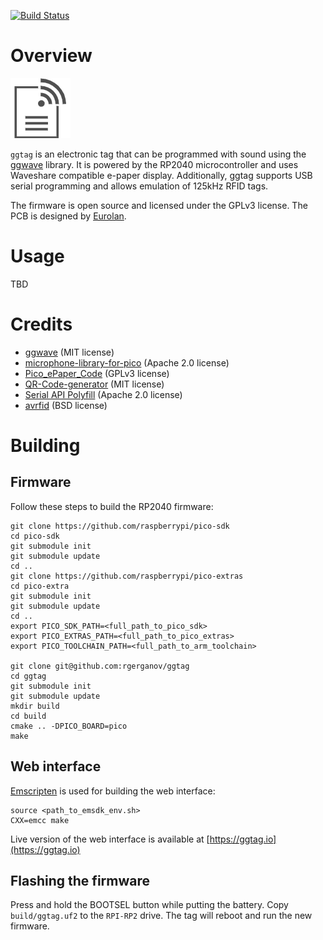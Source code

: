 [![Build Status](https://github.com/rgerganov/ggtag/workflows/CI/badge.svg)](https://github.com/rgerganov/ggtag/actions)
# Overview
![logo](/docs/ggtag-96x96.png)

`ggtag` is an electronic tag that can be programmed with sound using the [ggwave](https://github.com/ggerganov/ggwave) library.
It is powered by the RP2040 microcontroller and uses Waveshare compatible e-paper display.
Additionally, ggtag supports USB serial programming and allows emulation of 125kHz RFID tags.

The firmware is open source and licensed under the GPLv3 license. The PCB is designed by [Eurolan](http://www.eurolan.net/).

# Usage

TBD

# Credits

* [ggwave](https://github.com/ggerganov/ggwave) (MIT license)
* [microphone-library-for-pico](https://github.com/ArmDeveloperEcosystem/microphone-library-for-pico/) (Apache 2.0 license)
* [Pico_ePaper_Code](https://github.com/waveshare/Pico_ePaper_Code) (GPLv3 license)
* [QR-Code-generator](https://github.com/nayuki/QR-Code-generator) (MIT license)
* [Serial API Polyfill](https://github.com/google/web-serial-polyfill) (Apache 2.0 license)
* [avrfid](https://github.com/scanlime/navi-misc/blob/master/avrfid/avrfid.S) (BSD license)

# Building

## Firmware

Follow these steps to build the RP2040 firmware:

```
git clone https://github.com/raspberrypi/pico-sdk
cd pico-sdk
git submodule init
git submodule update
cd ..
git clone https://github.com/raspberrypi/pico-extras
cd pico-extra
git submodule init
git submodule update
cd ..
export PICO_SDK_PATH=<full_path_to_pico_sdk>
export PICO_EXTRAS_PATH=<full_path_to_pico_extras>
export PICO_TOOLCHAIN_PATH=<full_path_to_arm_toolchain>

git clone git@github.com:rgerganov/ggtag
cd ggtag
git submodule init
git submodule update
mkdir build
cd build
cmake .. -DPICO_BOARD=pico
make
```

## Web interface

[Emscripten](https://emscripten.org/) is used for building the web interface:

```
source <path_to_emsdk_env.sh>
CXX=emcc make
```

Live version of the web interface is available at [https://ggtag.io](https://ggtag.io)

## Flashing the firmware

Press and hold the BOOTSEL button while putting the battery. Copy `build/ggtag.uf2` to the `RPI-RP2` drive. The tag will reboot and run the new firmware.

